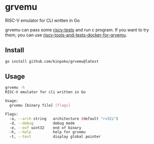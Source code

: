 # grvemu

RISC-V emulator for CLI written in Go

grvemu can pass some [riscv-tests](https://github.com/riscv-software-src/riscv-tests) and run c program. If you want to try them, you can use [riscv-tools-and-tests-docker-for-grvemu](https://github.com/kinpoko/riscv-tools-and-tests-docker-for-grvemu).

## Install

```bash
go install github.com/kinpoko/grvemu@latest
```

## Usage

```bash
grvemu -h
RISC-V emulator for cli written in Go

Usage:
  grvemu [binary file] [flags]

Flags:
  -a, --arch string   architecture (default "rv32i")
  -d, --debug         debug mode
  -e, --eof uint32    end of binary
  -h, --help          help for grvemu
  -t, --test          display global pointer
```
